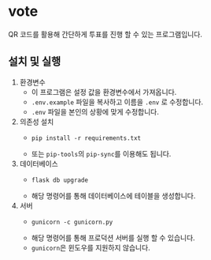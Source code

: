 # vote

QR 코드를 활용해 간단하게 투표를 진행 할 수 있는 프로그램입니다.

## 설치 및 실행
1. 환경변수
    - 이 프로그램은 설정 값을 환경변수에서 가져옵니다.
    - `.env.example` 파일을 복사하고 이름을 `.env` 로 수정합니다.
    - `.env` 파일을 본인의 상황에 맞게 수정합니다.
2. 의존성 설치
    - ```
      pip install -r requirements.txt
      ```
    - 또는 `pip-tools`의 `pip-sync`를 이용해도 됩니다.
3. 데이터베이스
    - ```
      flask db upgrade
      ```
    - 해당 명령어를 통해 데이터베이스에 테이블을 생성합니다.
4. 서버
    - ```
      gunicorn -c gunicorn.py
      ```
    - 해당 명령어를 통해 프로덕션 서버를 실행 할 수 있습니다.
    - `gunicorn`은 윈도우를 지원하지 않습니다.

